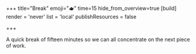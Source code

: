 +++
title="Break"
emoji="🫖"
time=15
hide_from_overview=true
[build]
  render = 'never'
  list = 'local'
  publishResources = false

+++

A quick break of fifteen minutes so we can all concentrate on the next piece of work.
